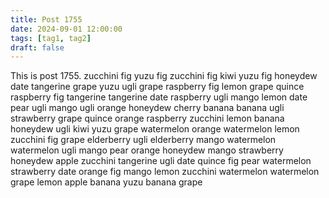 ```yaml
---
title: Post 1755
date: 2024-09-01 12:00:00
tags: [tag1, tag2]
draft: false
---
```

This is post 1755.
zucchini
fig
yuzu
fig
zucchini
fig
kiwi
yuzu
fig
honeydew
date
tangerine
grape
yuzu
ugli
grape
raspberry
fig
lemon
grape
quince
raspberry
fig
tangerine
tangerine
date
raspberry
ugli
mango
lemon
date
pear
ugli
mango
ugli
orange
honeydew
cherry
banana
banana
ugli
strawberry
grape
quince
orange
raspberry
zucchini
lemon
banana
honeydew
ugli
kiwi
yuzu
grape
watermelon
orange
watermelon
lemon
zucchini
fig
grape
elderberry
ugli
elderberry
mango
watermelon
watermelon
ugli
mango
pear
orange
honeydew
mango
strawberry
honeydew
apple
zucchini
tangerine
ugli
date
quince
fig
pear
watermelon
strawberry
date
orange
fig
mango
lemon
zucchini
watermelon
watermelon
grape
lemon
apple
banana
yuzu
banana
grape
